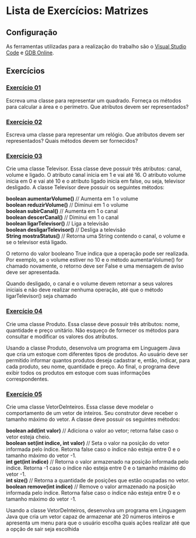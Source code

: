 # Lista de Exercícios: Matrizes

## Configuração
As ferramentas utilizadas para a realização do trabalho são o [Visual Studio Code](https://code.visualstudio.com/download) e [GDB Online](https://www.onlinegdb.com).

## Exercícios

### [Exercício 01](./exercicio_01)

Escreva uma classe para representar um quadrado. Forneça os
métodos para calcular a área e o perímetro. Que atributos devem ser representados?

### [Exercício 02](./exercicio_02)

Escreva uma classe para representar um relógio. Que atributos devem ser representados? Quais métodos devem ser fornecidos?


### [Exercício 03](./exercicio_03)

Crie uma classe Televisor. Essa classe deve possuir três atributos: canal, volume e ligado. O atributo canal inicia em 1 e vai até 16. O atributo volume inicia em 0 e vai até 10 e o atributo ligado inicia em false, ou seja, televisor desligado. A classe Televisor deve possuir os seguintes métodos:

<b>boolean aumentarVolume()</b> // Aumenta em 1 o volume
<br>
<b>boolean reduzirVolume()</b> // Diminui em 1 o volume
<br>
<b>boolean subirCanal()</b> // Aumenta em 1 o canal
<br>
<b>boolean descerCanal()</b> // Diminui em 1 o canal
<br>
<b>boolean ligarTelevisor()</b> // Liga a televisão
<br>
<b>boolean desligarTelevisor()</b> // Desliga a televisão
<br>
<b>String mostraStatus()</b> // Retorna uma String contendo o canal, o volume e se o televisor está ligado.

O retorno do valor booleano True indica que a operação pode ser realizada. Por exemplo, se o volume estiver no 10 e o método aumentarVolume() for chamado novamente, o retorno deve ser False e uma mensagem de aviso deve ser apresentada. 

Quando desligado, o canal e o volume devem retornar a seus valores iniciais e não deve realizar nenhuma operação, até que o método ligarTelevisor() seja chamado

### [Exercício 04](./exercicio_04)

Crie uma classe Produto. Essa classe deve possuir três atributos: nome, quantidade e preço unitário. Não esqueço de fornecer os métodos para consultar e modificar os valores dos atributos.

Usando a classe Produto, desenvolva um programa em Linguagem
Java que cria um estoque com diferentes tipos de produtos. Ao usuário deve ser permitido informar quantos produtos deseja cadastrar e, então, indicar, para cada produto, seu nome, quantidade e preço. Ao final, o programa deve exibir todos os produtos em estoque com suas informações correspondentes.

### [Exercício 05](./exercicio_05)

Crie uma classe VetorDeInteiros. Essa classe deve modelar o
comportamento de um vetor de inteiros. Seu construtor deve receber o tamanho máximo do vetor. A classe deve possuir os seguintes métodos:

<b>boolean add(int valor)</b> // Adiciona o valor ao vetor; retorna false caso o vetor esteja cheio.
<br>
<b>boolean set(int indice, int valor)</b> // Seta o valor na posição do vetor informada pelo índice. Retorna false caso o índice não esteja entre 0 e o tamanho máximo do vetor -1.
<br>
<b>int get(int indice)</b> // Retorna o valor armazenado na posição informada pelo índice. Retorna -1 caso o índice não esteja entre 0 e o tamanho máximo do vetor -1.
<br>
<b>int size()</b> // Retorna a quantidade de posições que estão ocupadas no vetor.
<br>
<b>boolean remove(int indice)</b> // Remove o valor armazenado na posição informada pelo índice. Retorna false caso o índice não esteja entre 0 e o tamanho máximo do vetor -1.

Usando a classe VetorDeInteiros, desenvolva um programa em
Linguagem Java que cria um vetor capaz de armazenar até 20 números inteiros e apresenta um menu para que o usuário escolha quais ações realizar até que a opção de sair seja escolhida